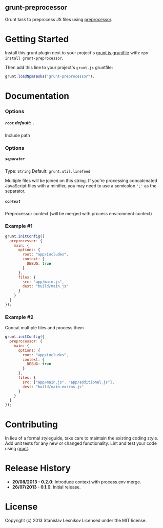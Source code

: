grunt-preprocessor
------------------

Grunt task to preprocess JS files using [preprocessor](https://github.com/dcodeIO/Preprocessor.js).

Getting Started
===============

Install this grunt plugin next to your project's [grunt.js gruntfile][getting_started] with: `npm install grunt-preprocessor`.

Then add this line to your project's `grunt.js` gruntfile:

```javascript
grunt.loadNpmTasks("grunt-preprocessor");
```

[getting_started]: https://github.com/gruntjs/grunt/wiki/Getting-started
[grunt]: http://gruntjs.com

Documentation
=============

### Options

##### `root` _default_: `.`
Include path

### Options

##### `separator`
Type: `String`
Default: `grunt.util.linefeed`

Multiple files will be joined on this string. If you're processing concatenated JavaScript files with a minifier, you may need to use a semicolon `';'` as the separator.

##### `context`
Preprocessor context (will be merged with process environment context)

### Example #1

```javascript
grunt.initConfig({
  preprocessor: {
    main: {
      options: {
        root: "app/includes",
        context: {
          DEBUG: true
        }
      },
      files: {
        src: "app/main.js",
        dest: "build/main.js"
      }
    }
  }
});
```

### Example #2
Concat multiple files and process them

```javascript
grunt.initConfig({
  preprocessor: {
    main: {
      options: {
        root: "app/includes",
        context: {
          DEBUG: true
        }
      },
      files: {
        src: ["app/main.js", "app/additional.js"],
        dest: "build/main-extras.js"
      }
    }
  }
});
```

Contributing
============

In lieu of a formal styleguide, take care to maintain the existing coding style. Add unit tests for any new or changed functionality. Lint and test your code using [grunt][grunt].

Release History
===============
*   __20/08/2013 - 0.2.0__: Introduce context with process.env merge.
*   __26/07/2013 - 0.1.0__: Initial release.

License
=======

Copyright (c) 2013 Stanislav Lesnikov
Licensed under the MIT license.
